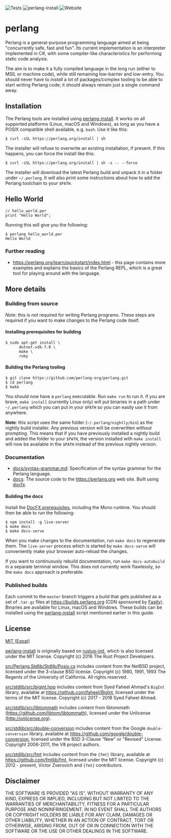 ![Tests](https://github.com/perlang-org/perlang/actions/workflows/test.yml/badge.svg)
![perlang-install](https://github.com/perlang-org/perlang/actions/workflows/perlang-install.yml/badge.svg)
![Website](https://github.com/perlang-org/perlang/actions/workflows/website.yml/badge.svg)

# perlang

Perlang is a general-purpose programming language aimed at being "concurrently
safe, fast and fun". Its current implementation is an interpreter implemented in
C#, with some compiler-like characteristics for performing static code analysis.

The aim is to make it a fully compiled language in the long run (either to MSIL
or machine code), while still remaining low-barrier and low-entry. You should
never have to _install_ a lot of packages/complex tooling to be able to start
writing Perlang code; it should always remain just a single command away.

## Installation

The Perlang tools are installed using
[perlang-install](scripts/perlang-install). It works on all supported platforms
(Linux, macOS and Windows), as long as you have a POSIX compatible shell
available, e.g. `bash`. Use it like this:

```shell
$ curl -sSL https://perlang.org/install | sh
```

The installer will refuse to overwrite an existing installation, if present. If
this happens, you can force the install like this:

```shell
$ curl -sSL https://perlang.org/install | sh -s -- --force
```

The installer will download the latest Perlang build and unpack it in a folder
under `~/.perlang`. It will also print some instructions about how to add the
Perlang toolchain to your `$PATH`.

## Hello World

```perlang
// hello_world.per
print "Hello World";
```

Running this will give you the following:

```
$ perlang hello_world.per
Hello World
```

### Further reading

* https://perlang.org/learn/quickstart/index.html - this page contains more
  examples and explains the basics of the Perlang REPL, which is a great tool for
  playing around with the language.

## More details

### Building from source

_Note_: this is not required for writing Perlang programs. These steps are
required if you want to make changes to the Perlang code itself.

#### Installing prerequisites for building

```shell
$ sudo apt-get install \
      dotnet-sdk-7.0 \
      make \
      ruby
```

#### Building the Perlang tooling

```shell
$ git clone https://github.com/perlang-org/perlang.git
$ cd perlang
$ make
```

You should now have a `perlang` executable. Run `make run` to run it. If you are
brave, `make install` (currently Linux only) will put binaries in a path under
`~/.perlang` which you can put in your `$PATH` so you can easily use it from
anywhere.

**Note**: this script uses the same folder (`~/.perlang/nightly/bin`) as the
nightly build installer. Any previous version will be overwritten without
prompting. This means that if you have previously installed a nightly build and
added the folder to your `$PATH`, the version installed with `make install` will
now be available in the `$PATH` instead of the previous nightly version.

### Documentation

- [docs/syntax-grammar.md](docs/syntax-grammar.md): Specification of the syntax
  grammar for the Perlang language.
- [docs](docs): The source code to the https://perlang.org web site. Built using
  [docfx](https://dotnet.github.io/docfx).

#### Building the docs

Install the [DocFX
prerequisites](https://dotnet.github.io/docfx/tutorial/docfx_getting_started.html#2-use-docfx-as-a-command-line-tool),
including the Mono runtime. You should then be able to run the following:

```shell
$ npm install -g live-server
$ make docs
$ make docs-serve
```

When you make changes to the documentation, run `make docs` to regenerate them.
The `live-server` process which is started by `make docs-serve` will
conveniently make your browser auto-reload the changes.

If you want to continuously rebuild documentation, run `make docs-autobuild` in
a separate terminal window. This does not currently work flawlessly, so the
`make docs` approach is preferable.

### Published builds

Each commit to the `master` branch triggers a build that gets published as a set
of `.tar.gz` files at https://builds.perlang.org (CDN sponsored by
[Fastly](https://www.fastly.com/)). Binaries are available for Linux, macOS and
Windows. These builds can be installed using the
[perlang-install](scripts/perlang-install) script mentioned earlier in this
guide.

## License

[MIT (Expat)](LICENSE)

[perlang-install](scripts/perlang-install) is originally based on
[rustup-init](https://github.com/rust-lang/rustup/blob/master/rustup-init.sh),
which is also licensed under the MIT license. Copyright (c) 2016 The Rust
Project Developers.

[src/Perlang.Stdlib/Stdlib/Posix.cs](src/Perlang.Stdlib/Stdlib/Posix.cs)
includes content from the NetBSD project, licensed under the 3-clause BSD
license. Copyright (c) 1980, 1991, 1993 The Regents of the University of
California.  All rights reserved.

[src/stdlib/src/bigint.hpp](src/stdlib/src/bigint.hpp) includes content from
Syed Faheel Ahmad's `BigInt` library, available at
https://github.com/faheel/BigInt, licensed under the terms of the MIT license.
Copyright (c) 2017 - 2018 Syed Faheel Ahmad.

[src/stdlib/src/libtommath](src/stdlib/src/libtommath/) includes content from
libtommath (https://github.com/libtom/libtommath), licensed under the Unlicense
(http://unlicense.org).

[src/stdlib/src/double-conversion](src/stdlib/src/double-conversion) includes
content from the Google `double-conversion` library, available at
https://github.com/google/double-conversion, licensed under the BSD 3-Clause
"New" or "Revised" License. Copyright 2006-2011, the V8 project authors.

[src/stdlib/src/fmt](src/stdlib/src/fmt) includes content from the `{fmt}`
library, available at https://github.com/fmtlib/fmt, licensed under the MIT
license. Copyright (c) 2012 - present, Victor Zverovich and `{fmt}`
contributors.

## Disclaimer

THE SOFTWARE IS PROVIDED "AS IS", WITHOUT WARRANTY OF ANY KIND, EXPRESS OR
IMPLIED, INCLUDING BUT NOT LIMITED TO THE WARRANTIES OF MERCHANTABILITY,
FITNESS FOR A PARTICULAR PURPOSE AND NONINFRINGEMENT. IN NO EVENT SHALL THE
AUTHORS OR COPYRIGHT HOLDERS BE LIABLE FOR ANY CLAIM, DAMAGES OR OTHER
LIABILITY, WHETHER IN AN ACTION OF CONTRACT, TORT OR OTHERWISE, ARISING FROM,
OUT OF OR IN CONNECTION WITH THE SOFTWARE OR THE USE OR OTHER DEALINGS IN THE
SOFTWARE.
